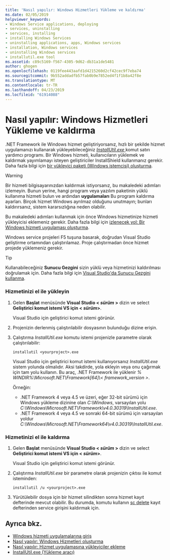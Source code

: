 ```yaml
---
title: 'Nasıl yapılır: Windows Hizmetleri Yükleme ve kaldırma'
ms.date: 02/05/2019
helpviewer_keywords:
- Windows Service applications, deploying
- services, uninstalling
- services, installing
- installing Windows Services
- uninstalling applications, apps, Windows services
- installation, Windows services
- uninstalling Windows services
- installutil.exe tool
ms.assetid: c89c5169-f567-4305-9d62-db31a1de5481
author: ghogen
ms.openlocfilehash: 0119fee443aafd1d4215260d2cf42cec9f7eba74
ms.sourcegitcommit: 9b552addadfb57fab0b9e7852ed4f1f1b8a42f8e
ms.translationtype: MT
ms.contentlocale: tr-TR
ms.lasthandoff: 04/23/2019
ms.locfileid: "61914088"
---
```

# <a name="how-to-install-and-uninstall-windows-services"></a>Nasıl yapılır: Windows Hizmetleri Yükleme ve kaldırma
.NET Framework ile Windows hizmet geliştiriyorsanız, hızlı bir şekilde hizmet uygulamanızı kullanarak yükleyebileceğiniz [ *InstallUtil.exe* ](../tools/installutil-exe-installer-tool.md) komut satırı yardımcı programı. Bir Windows hizmeti, kullanıcıların yüklemek ve kaldırmak yayımlamayı isteyen geliştiriciler InstallShield kullanmanız gerekir. Daha fazla bilgi için [bir yükleyici paketi (Windows istemcisi) oluşturma](https://docs.microsoft.com/visualstudio/deployment/deploying-applications-services-and-components#create-an-installer-package-windows-client).
  
> [!WARNING]
>  Bir hizmeti bilgisayarınızdan kaldırmak istiyorsanız, bu makaledeki adımları izlemeyin. Bunun yerine, hangi program veya yazılım paketinin yüklü kullanıma hizmeti bulun ve ardından **uygulamaları** Bu program kaldırma ayarları. Birçok hizmet Windows ayrılmaz olduğunu unutmayın; bunları kaldırırsanız, sistem kararsızlığına neden olabilir.  
  
 Bu makaledeki adımları kullanmak için önce Windows hizmetinize hizmeti yükleyicisi eklemeniz gerekir. Daha fazla bilgi için [izlenecek yol: Bir Windows hizmeti uygulaması oluşturma](../windows-services/walkthrough-creating-a-windows-service-application-in-the-component-designer.md).  
  
 Windows service projeleri F5 tuşuna basarak, doğrudan Visual Studio geliştirme ortamından çalıştırılamaz. Proje çalıştırmadan önce hizmet projede yüklemeniz gerekir.  
  
> [!TIP]
>  Kullanabileceğiniz **Sunucu Gezgini** sizin yüklü veya hizmetinizi kaldırılması doğrulamak için. Daha fazla bilgi için [Visual Studio'da Sunucu Gezgini kullanma](https://support.microsoft.com/help/316649/how-to-use-the-server-explorer-in-visual-studio-net-and-visual-studio).
  
### <a name="install-your-service-manually"></a>Hizmetinizi el ile yükleyin  
  
1. Gelen **Başlat** menüsünde **Visual Studio \< *sürüm* >**  dizin ve select **Geliştirici komut istemi VS için \< *sürüm*>**.
  
     Visual Studio için geliştirici komut istemi görünür. 
  
2. Projenizin derlenmiş çalıştırılabilir dosyasının bulunduğu dizine erişin.  
  
3. Çalıştırma *InstallUtil.exe* komutu istemi projenizle parametre olarak çalıştırılabilir:  
  
    ```console
    installutil <yourproject>.exe  
    ```  

     Visual Studio için geliştirici komut istemi kullanıyorsanız *InstallUtil.exe* sistem yolunda olmalıdır. Aksi takdirde, yola ekleyin veya onu çağırmak için tam yolu kullanın. Bu araç, .NET Framework ile yüklenir *% WINDIR%\Microsoft.NET\Framework[64]\\< framework_version >*.
     
     Örneğin:
     - .NET Framework 4 veya 4.5 ve üzeri, eğer 32-bit sürümü için Windows yükleme dizinine olan *C:\Windows*, varsayılan yolu *C:\Windows\Microsoft.NET\Framework\v4.0.30319\InstallUtil.exe*.
     - .NET Framework 4 veya 4.5 ve sonraki 64-bit sürümü için varsayılan yoldur *C:\Windows\Microsoft.NET\Framework64\v4.0.30319\InstallUtil.exe*.
  
### <a name="uninstall-your-service-manually"></a>Hizmetinizi el ile kaldırma  
  
1. Gelen **Başlat** menüsünde **Visual Studio \< *sürüm* >**  dizin ve select **Geliştirici komut istemi VS için \< *sürüm*>**.
  
     Visual Studio için geliştirici komut istemi görünür.  
  
2. Çalıştırma *InstallUtil.exe* bir parametre olarak projenizin çıktısı ile komut isteminden:  
  
    ```console  
    installutil /u <yourproject>.exe  
    ```  
  
3. Yürütülebilir dosya için bir hizmet silindikten sonra hizmet kayıt defterinde mevcut olabilir. Bu durumda, komutu kullanın [sc delete](/windows-server/administration/windows-commands/sc-delete) kayıt defterinden service girişini kaldırmak için.  
  
## <a name="see-also"></a>Ayrıca bkz.

- [Windows hizmeti uygulamalarına giriş](../windows-services/introduction-to-windows-service-applications.md)
- [Nasıl yapılır: Windows Hizmetleri oluşturma](../windows-services/how-to-create-windows-services.md)
- [Nasıl yapılır: Hizmet uygulamasına yükleyiciler ekleme](../windows-services/how-to-add-installers-to-your-service-application.md)
- [InstallUtil.exe (Yükleme aracı)](../tools/installutil-exe-installer-tool.md)
